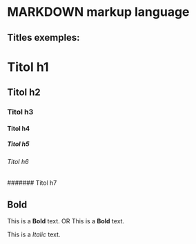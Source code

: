 # MARKDOWN markup language

## Titles exemples:
# Titol h1
## Titol h2
### Titol h3
#### Titol h4
##### Titol h5
###### Titol h6
####### Titol h7


## Bold

This is a **Bold** text. OR This is a __Bold__ text.

This is a *Italic* text.

